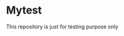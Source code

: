 # Mytest

This repository is just for testing purpose only



[comment]: <> (This project was generated with [Angular CLI]&#40;https://github.com/angular/angular-cli&#41; version 15.2.0.)

[comment]: <> (## Development server)

[comment]: <> (Run `ng serve` for a dev server. Navigate to `http://localhost:4200/`. The application will automatically reload if you change any of the source files.)

[comment]: <> (## Code scaffolding)

[comment]: <> (Run `ng generate component component-name` to generate a new component. You can also use `ng generate directive|pipe|service|class|guard|interface|enum|module`.)

[comment]: <> (## Build)

[comment]: <> (Run `ng build` to build the project. The build artifacts will be stored in the `dist/` directory.)

[comment]: <> (## Running unit tests)

[comment]: <> (Run `ng test` to execute the unit tests via [Karma]&#40;https://karma-runner.github.io&#41;.)

[comment]: <> (## Running end-to-end tests)

[comment]: <> (Run `ng e2e` to execute the end-to-end tests via a platform of your choice. To use this command, you need to first add a package that implements end-to-end testing capabilities.)

[comment]: <> (## Further help)

[comment]: <> (To get more help on the Angular CLI use `ng help` or go check out the [Angular CLI Overview and Command Reference]&#40;https://angular.io/cli&#41; page.)
